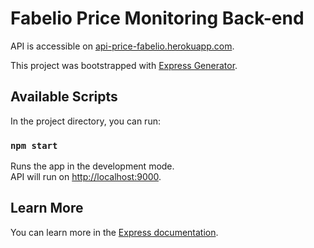 # Fabelio Price Monitoring Back-end

API is accessible on [api-price-fabelio.herokuapp.com](http://api-price-fabelio.herokuapp.com).<br />

This project was bootstrapped with [Express Generator](https://expressjs.com/en/starter/generator.html).

## Available Scripts

In the project directory, you can run:

### `npm start`

Runs the app in the development mode.<br />
API will run on [http://localhost:9000](http://localhost:9000).

## Learn More

You can learn more in the [Express documentation](https://expressjs.com/).